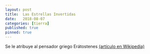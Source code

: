 ```yaml
---
layout: post
title:  Las Estrellas Invertidas
date:   2018-08-07 
categories: [tierra] 
published: true
pinned: true
---
```


Se le atribuye al pensador griego Erátostenes [(artículo en Wikipedia)](https://es.wikipedia.org/wiki/Eratóstenes)


